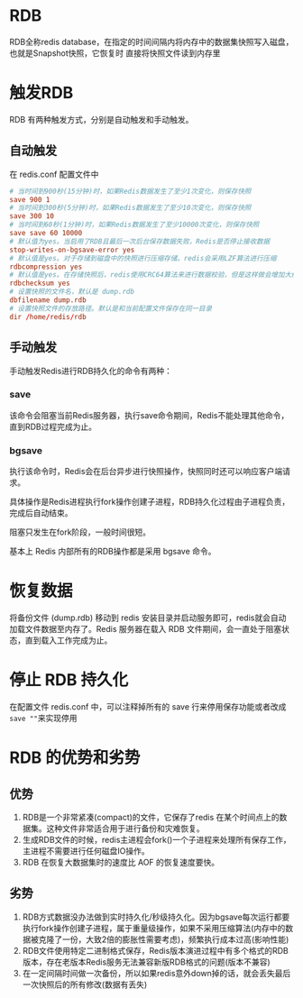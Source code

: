 # RDB

RDB全称redis database，在指定的时间间隔内将内存中的数据集快照写入磁盘，也就是Snapshot快照，它恢复时 直接将快照文件读到内存里

# 触发RDB

RDB 有两种触发方式，分别是自动触发和手动触发。

## 自动触发

在 redis.conf 配置文件中

```conf
# 当时间到900秒(15分钟)时，如果Redis数据发生了至少1次变化，则保存快照
save 900 1
# 当时间到300秒(5分钟)时，如果Redis数据发生了至少10次变化，则保存快照
save 300 10
# 当时间到60秒(1分钟)时，如果Redis数据发生了至少10000次变化，则保存快照
save save 60 10000
# 默认值为yes。当启用了RDB且最后一次后台保存数据失败，Redis是否停止接收数据
stop-writes-on-bgsave-error yes
# 默认值是yes。对于存储到磁盘中的快照进行压缩存储。redis会采用LZF算法进行压缩
rdbcompression yes
# 默认值是yes。在存储快照后，redis使用CRC64算法来进行数据校验，但是这样做会增加大约10%的性能消耗
rdbchecksum yes
# 设置快照的文件名，默认是 dump.rdb
dbfilename dump.rdb
# 设置快照文件的存放路径。默认是和当前配置文件保存在同一目录
dir /home/redis/rdb
```

## 手动触发

手动触发Redis进行RDB持久化的命令有两种：

### save

该命令会阻塞当前Redis服务器，执行save命令期间，Redis不能处理其他命令，直到RDB过程完成为止。

### bgsave

执行该命令时，Redis会在后台异步进行快照操作，快照同时还可以响应客户端请求。

具体操作是Redis进程执行fork操作创建子进程，RDB持久化过程由子进程负责，完成后自动结束。

阻塞只发生在fork阶段，一般时间很短。

基本上 Redis 内部所有的RDB操作都是采用 bgsave 命令。

# 恢复数据

将备份文件 (dump.rdb) 移动到 redis 安装目录并启动服务即可，redis就会自动加载文件数据至内存了。Redis 服务器在载入 RDB 文件期间，会一直处于阻塞状态，直到载入工作完成为止。

# 停止 RDB 持久化

在配置文件 redis.conf 中，可以注释掉所有的 save 行来停用保存功能或者改成`save ""`来实现停用

# RDB 的优势和劣势

## 优势

1. RDB是一个非常紧凑(compact)的文件，它保存了redis 在某个时间点上的数据集。这种文件非常适合用于进行备份和灾难恢复。
2. 生成RDB文件的时候，redis主进程会fork()一个子进程来处理所有保存工作，主进程不需要进行任何磁盘IO操作。
3. RDB 在恢复大数据集时的速度比 AOF 的恢复速度要快。

## 劣势

1. RDB方式数据没办法做到实时持久化/秒级持久化。因为bgsave每次运行都要执行fork操作创建子进程，属于重量级操作，如果不采用压缩算法(内存中的数据被克隆了一份，大致2倍的膨胀性需要考虑)，频繁执行成本过高(影响性能)
2. RDB文件使用特定二进制格式保存，Redis版本演进过程中有多个格式的RDB版本，存在老版本Redis服务无法兼容新版RDB格式的问题(版本不兼容)
3. 在一定间隔时间做一次备份，所以如果redis意外down掉的话，就会丢失最后一次快照后的所有修改(数据有丢失)
